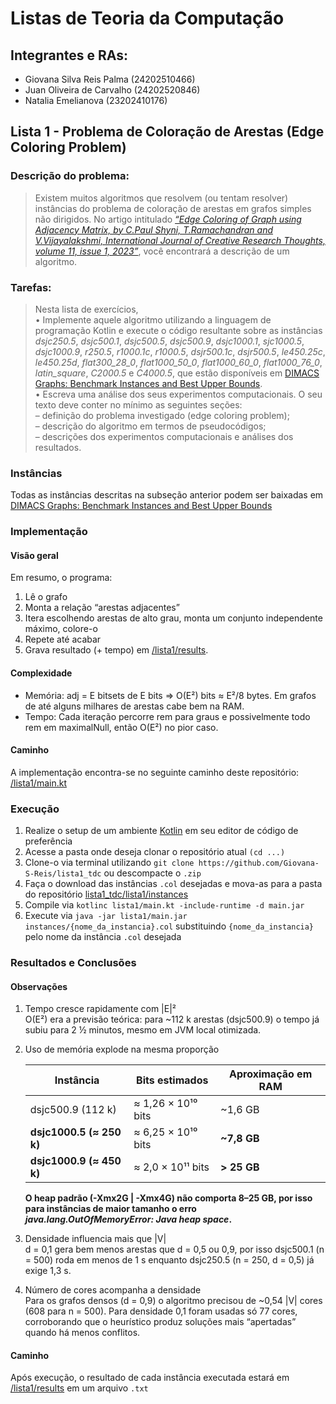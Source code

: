 # Listas de Teoria da Computação
## Integrantes e RAs:
- Giovana Silva Reis Palma (24202510466)
- Juan Oliveira de Carvalho (24202520846)
- Natalia Emelianova (23202410176)
  
## Lista 1 - Problema de Coloração de Arestas (Edge Coloring Problem)
### Descrição do problema:
> Existem muitos algoritmos que resolvem (ou tentam resolver) instâncias do problema de coloração de arestas em grafos simples não dirigidos. No artigo intitulado [_“Edge Coloring of Graph using Adjacency Matrix, by C.Paul Shyni, T.Ramachandran and V.Vijayalakshmi, International Journal of Creative Research Thoughts, volume 11, issue 1, 2023”_](https://ijcrt.org/papers/IJCRT2301140.pdf), você encontrará a descrição de um algoritmo.

### Tarefas:
>Nesta lista de exercícios,<br>
• Implemente aquele algoritmo utilizando a linguagem de programação Kotlin e execute o código resultante sobre as instâncias _dsjc250.5_, _dsjc500.1_, _dsjc500.5_, _dsjc500.9_, _dsjc1000.1_, _sjc1000.5_, _dsjc1000.9_, _r250.5_, _r1000.1c_, _r1000.5_, _dsjr500.1c_, _dsjr500.5_, _le450.25c_, _le450.25d_, _flat300_28_0_, _flat1000_50_0_, _flat1000_60_0_, _flat1000_76_0_, _latin_square_, _C2000.5_ e _C4000.5_, que estão disponíveis em [DIMACS Graphs: Benchmark Instances and Best Upper Bounds](https://cedric.cnam.fr/~porumbed/graphs/).<br>
• Escreva uma análise dos seus experimentos computacionais. O seu texto deve conter no mínimo as seguintes seções:<br>
– definição do problema investigado (edge coloring problem);<br>
– descrição do algoritmo em termos de pseudocódigos;<br>
– descrições dos experimentos computacionais e análises dos resultados.

### Instâncias
Todas as instâncias descritas na subseção anterior podem ser baixadas em [DIMACS Graphs: Benchmark Instances and Best Upper Bounds](https://cedric.cnam.fr/~porumbed/graphs/)

### Implementação
#### Visão geral
Em resumo, o programa:
1. Lê o grafo  
2. Monta a relação “arestas adjacentes”
3. Itera escolhendo arestas de alto grau, monta um conjunto independente máximo, colore-o
4. Repete até acabar
5. Grava resultado (+ tempo) em [/lista1/results](https://github.com/juanocv/listas_tdc/tree/main/lista1/results).
#### Complexidade
- Memória:
adj = E bitsets de E bits ⇒ O(E²) bits ≈ E²/8 bytes.
Em grafos de até alguns milhares de arestas cabe bem na RAM.
- Tempo:
Cada iteração percorre rem para graus e possivelmente todo rem em maximalNull, então O(E²) no pior caso.
#### Caminho
A implementação encontra-se no seguinte caminho deste repositório: [/lista1/main.kt](https://github.com/juanocv/listas_tdc/blob/main/lista1/main.kt)

### Execução
1. Realize o setup de um ambiente [Kotlin](https://kotlinlang.org/) em seu editor de código de preferência
2. Acesse a pasta onde deseja clonar o repositório atual `(cd ...)`
3. Clone-o via terminal utilizando `git clone https://github.com/Giovana-S-Reis/lista1_tdc` ou descompacte o `.zip`
4. Faça o download das instâncias `.col` desejadas e mova-as para a pasta do repositório [lista1_tdc/lista1/instances](https://github.com/Giovana-S-Reis/lista1_tdc/tree/main/lista1/instances)
5. Compile via `kotlinc lista1/main.kt -include-runtime -d main.jar`
6. Execute via `java -jar lista1/main.jar instances/{nome_da_instancia}.col` substituindo `{nome_da_instancia}` pelo nome da instância `.col` desejada

### Resultados e Conclusões
#### Observações
1. Tempo cresce rapidamente com |E|²  
   O(E²) era a previsão teórica: para ~112 k arestas (dsjc500.9) o tempo já subiu para 2 ½ minutos, mesmo em JVM local otimizada.

2. Uso de memória explode na mesma proporção  

    | Instância                | Bits estimados     | Aproximação em RAM |
    | ------------------------ | ------------------ | ------------------ |
    | dsjc500.9 (112 k)        | ≈ 1,26 × 10¹⁰ bits | ~1,6 GB            |
    | **dsjc1000.5 (≈ 250 k)** | ≈ 6,25 × 10¹⁰ bits | **~7,8 GB**        |
    | **dsjc1000.9 (≈ 450 k)** | ≈ 2,0 × 10¹¹ bits  | **> 25 GB**        |

    **O heap padrão (-Xmx2G | -Xmx4G) não comporta 8–25 GB, por isso para instâncias de maior tamanho o erro _java.lang.OutOfMemoryError: Java heap space_.**

3. Densidade influencia mais que |V|  
    d = 0,1 gera bem menos arestas que d = 0,5 ou 0,9, por isso dsjc500.1 (n = 500) roda em menos de 1 s enquanto dsjc250.5 (n = 250, d = 0,5) já exige 1,3 s.
   
5. Número de cores acompanha a densidade  
    Para os grafos densos (d = 0,9) o algoritmo precisou de ~0,54 |V| cores (608 para n = 500). Para densidade 0,1 foram usadas só 77 cores, corroborando que o heurístico produz soluções     mais “apertadas” quando há menos conflitos.
   
#### Caminho
Após execução, o resultado de cada instância executada estará em [/lista1/results](https://github.com/juanocv/listas_tdc/tree/main/lista1/results) em um arquivo `.txt`
